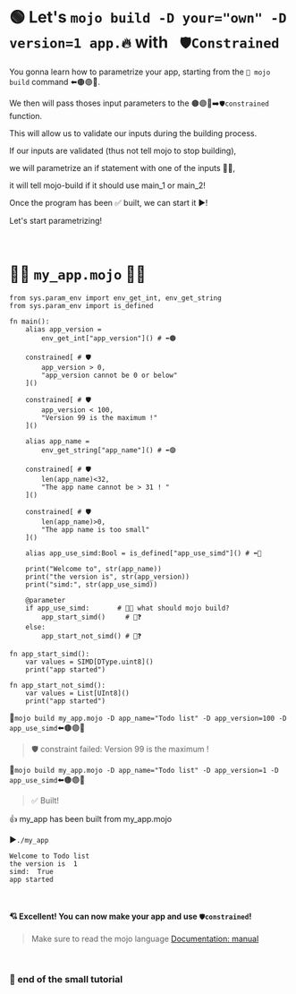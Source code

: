  # 🟢 Let's ```mojo build -D your="own" -D version=1 app.🔥``` with ``` 🛡️Constrained```


You gonna learn how to parametrize your app, starting from the ```🔨 mojo build``` command ⬅️🟤🟣🔵.

We then will pass thoses input parameters to the 🟤🟣🔵➡️```🛡️constrained``` function.

This will allow us to validate our inputs during the building process.



If our inputs are validated (thus not tell mojo to stop building),

we will parametrize an if statement with one of the inputs 🔵🔀,

it will tell mojo-build if it should use main_1 or main_2!

Once the program has been ✅ built, we can start it ▶️!

Let's start parametrizing!

&nbsp;

# 🌴🧋 ```my_app.mojo``` 🧉🌴

```mojo
from sys.param_env import env_get_int, env_get_string
from sys.param_env import is_defined

fn main():
    alias app_version = 
        env_get_int["app_version"]() # ⬅️🟤

    constrained[ # 🛡️
        app_version > 0,
        "app_version cannot be 0 or below"
    ]()

    constrained[ # 🛡️
        app_version < 100,
        "Version 99 is the maximum !"
    ]()

    alias app_name = 
        env_get_string["app_name"]() # ⬅️🟣
    
    constrained[ # 🛡️
        len(app_name)<32,
        "The app name cannot be > 31 ! "
    ]()

    constrained[ # 🛡️
        len(app_name)>0,
        "The app name is too small"
    ]()

    alias app_use_simd:Bool = is_defined["app_use_simd"]() # ⬅️🔵

    print("Welcome to", str(app_name))
    print("the version is", str(app_version))
    print("simd:", str(app_use_simd))

    @parameter
    if app_use_simd:       # 🔵🔀 what should mojo build? 
        app_start_simd()     # 🔨❓   
    else:
        app_start_not_simd() # 🔨❓

fn app_start_simd():
    var values = SIMD[DType.uint8]()
    print("app started")

fn app_start_not_simd():
    var values = List[UInt8]()
    print("app started")
```
🔨```mojo build my_app.mojo -D app_name="Todo list" -D app_version=100 -D app_use_simd```⬅️🟤🟣🔵
> 🛡️ constraint failed: Version 99 is the maximum !

🔨```mojo build my_app.mojo -D app_name="Todo list" -D app_version=1 -D app_use_simd```⬅️🟤🟣🔵

> ✅ Built!

👍 my_app has been built from my_app.mojo

▶️```./my_app```
```
Welcome to Todo list
the version is  1
simd:  True
app started
```

&nbsp;

#### 💘 Excellent! You can now make your app and use ```🛡️constrained```!

> Make sure to read the mojo language [Documentation: manual](https://docs.modular.com/mojo/manual/)


&nbsp;

### 🎉 end of the small tutorial